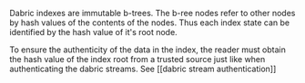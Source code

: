 Dabric indexes are immutable b-trees. The b-ree nodes refer to other nodes by hash values of the contents of the nodes. Thus each index state can be identified by the hash value of it's root node.

To ensure the authenticity of the data in the index, the reader must obtain the hash value of the index root from a trusted source just like when authenticating the dabric streams. See [[dabric stream authentication]]